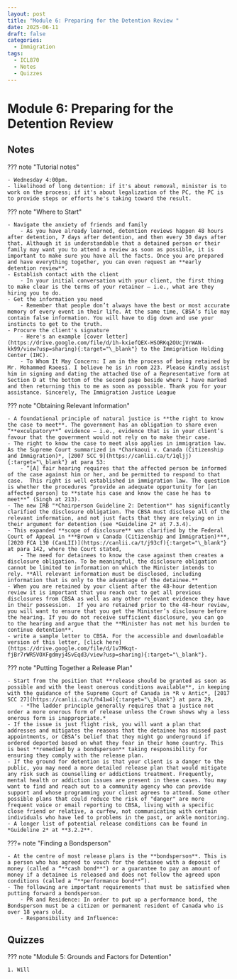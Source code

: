 ```yaml
---
layout: post
title: "Module 6: Preparing for the Detention Review "
date: 2025-06-11
draft: false
categories:
  - Immigration
tags:
  - ICL870
  - Notes
  - Quizzes
---
```


# Module 6: Preparing for the Detention Review 

## Notes

??? note "Tutorial notes"

    - Wednesday 4:00pm.
    - likelihood of long detention: if it's about removal, minister is to work on the process; if it's about legalization of the PC, the PC is to provide steps or efforts he's taking toward the result.

??? note "Where to Start"

    - Navigate the anxiety of friends and family
        - As you have already learned, detention reviews happen 48 hours after detention, 7 days after detention, and then every 30 days after that. Although it is understandable that a detained person or their family may want you to attend a review as soon as possible, it is important to make sure you have all the facts. Once you are prepared and have everything together, you can even request an **early detention review**. 
    - Establish contact with the client
        - In your initial conversation with your client, the first thing to make clear is the terms of your retainer – i.e., what are they hiring you to do.
    - Get the information you need
        - Remember that people don’t always have the best or most accurate memory of every event in their life. At the same time, CBSA’s file may contain false information. You will have to dig down and use your instincts to get to the truth. 
    - Procure the client's signature
        - Here's an example [cover letter](https://drive.google.com/file/d/1h-kxiefQEX-HSORKq2OUcjVrWAN-kk99/view?usp=sharing){:target="\_blank"} to the Immigration Holding Center (IHC).
        - To Whom It May Concern: I am in the process of being retained by Mr. Mohammed Raeesi. I believe he is in room 223. Please kindly assist him in signing and dating the attached Use of a Representative form at Section D at the bottom of the second page beside where I have marked and then returning this to me as soon as possible. Thank you for your assistance. Sincerely, The Immigration Justice League

??? note "Obtaining Relevant Information"

    - A foundational principle of natural justice is **the right to know the case to meet**. The government has an obligation to share even “**exculpatory**” evidence — i.e., evidence that is in your client’s favour that the government would not rely on to make their case. 
    - The right to know the case to meet also applies in immigration law. As the Supreme Court summarized in *Charkaoui v. Canada (Citizenship and Immigration)*, [2007 SCC 9](https://canlii.ca/t/1qljj){:target="\_blank"} at para 53: 
        - “[A] fair hearing requires that the affected person be informed of the case against him or her, and be permitted to respond to that case.  This right is well established in immigration law. The question is whether the procedures “provide an adequate opportunity for [an affected person] to **state his case and know the case he has to meet**” (Singh at 213).   
    - The new IRB "*Chairperson Guideline 2: Detention*" has significantly clarified the disclosure obligation. The CBSA must disclose all of the relevant information, and not just facts that they are relying on in their argument for detention (see *Guideline 2* at 7.3.4).
    - This expanded **scope of disclosure** was clarified by the Federal Court of Appeal in ***Brown v Canada (Citizenship and Immigration)***, [2020 FCA 130 (CanLII)](https://canlii.ca/t/j93cf){:target="\_blank"} at para 142, where the Court stated,
        - The need for detainees to know the case against them creates a disclosure obligation. To be meaningful, the disclosure obligation cannot be limited to information on which the Minister intends to rely. **All relevant information must be disclosed, including information that is only to the advantage of the detainee.**
    - When you are retained by your client after the 48-hour detention review it is important that you reach out to get all previous disclosures from CBSA as well as any other relevant evidence they have in their possession.  If you are retained prior to the 48-hour review, you will want to ensure that you get the Minister’s disclosure before the hearing. If you do not receive sufficient disclosure, you can go to the hearing and argue that the **Minister has not met his burden to continue detention**.
    - write a sample letter to CBSA. For the accessible and downloadable version of this letter, [click here](https://drive.google.com/file/d/1v7Mkqt-fjBr7rWR5VOXFgdmyj4SvEqd3/view?usp=sharing){:target="\_blank"}.

??? note "Putting Together a Release Plan"

    - Start from the position that **release should be granted as soon as possible and with the least onerous conditions available**, in keeping with the guidance of the Supreme Court of Canada in *R v Antic*, [2017 SCC 27](https://canlii.ca/t/h41w4){:target="\_blank"} at para 29,
        - *The ladder principle generally requires that a justice not order a more onerous form of release unless the Crown shows why a less onerous form is inappropriate.* 
    - If the issue is just flight risk, you will want a plan that addresses and mitigates the reasons that the detainee has missed past appointments, or CBSA’s belief that they might go underground if ordered deported based on what they fear in their home country. This is best **remedied by a bondsperson** taking responsibility for ensuring they comply with the release plan.  
    - If the ground for detention is that your client is a danger to the public, you may need a more detailed release plan that would mitigate any risk such as counselling or addictions treatment. Frequently, mental health or addiction issues are present in these cases. You may want to find and reach out to a community agency who can provide support and whose programming your client agrees to attend. Some other possible plans that could reduce the risk of "danger" are more frequent voice or email reporting to CBSA, living with a specific close friend or relative, a curfew, not communicating with certain individuals who have led to problems in the past, or ankle monitoring.
    - A longer list of potential release conditions can be found in *Guideline 2* at **3.2.2**.

???+ note "Finding a Bondsperson"

    - At the centre of most release plans is the **bondsperson**. This is a person who has agreed to vouch for the detainee with a deposit of money (called a “**cash bond**") or a guarantee to pay an amount of money if a detainee is released and does not follow the agreed upon conditions (called a “**performance bond**”). 
    - The following are important requirements that must be satisfied when putting forward a bondsperson. 
        - PR and Residence: In order to put up a performance bond, the Bondsperson must be a citizen or permanent resident of Canada who is over 18 years old.
        - Responsibility and Influence: 







## Quizzes

??? note "Module 5: Grounds and Factors for Detention"

    1. Will 